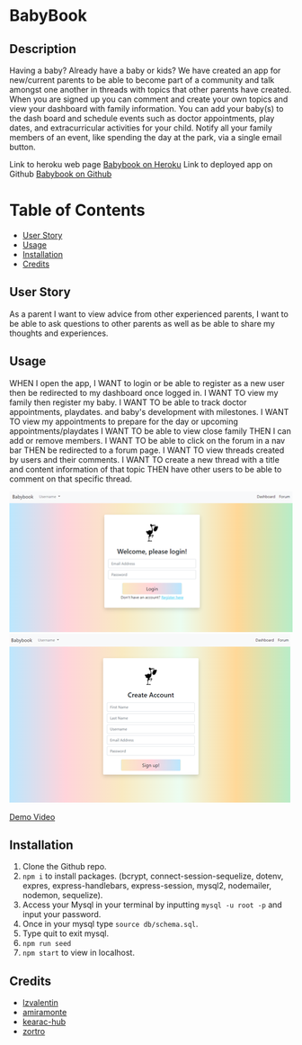 # BabyBook

## Description 

Having a baby? Already have a baby or kids? We have created an app for new/current parents to be able to become part of a community and talk amongst one another in threads with topics that other parents have created. When you are signed up you can comment and create your own topics and view your dashboard with family information. You can add your baby(s) to the dash board and schedule events such as doctor appointments, play dates, and extracurricular activities for your child. Notify all your family members of an event, like spending the day at the park, via a single email button. 

Link to heroku web page [Babybook on Heroku](https://babybook7.herokuapp.com/)
Link to deployed app on Github [Babybook on Github](https://github.com/kearac-hub/Baby-Forum-Project-2)

# Table of Contents 
- [User Story](#UserStory)
- [Usage](#Usage)
- [Installation](#Installation)
- [Credits](#Credits)
 
<a name="UserStory"></a>
## User Story
As a parent I want to view advice from other experienced parents,
I want to be able to ask questions to other parents as well as be able to share my thoughts and experiences.

<a name="Usage"></a>
## Usage

WHEN I open the app,
I WANT to login or be able to register as a new user then be redirected to my dashboard once logged in.
I WANT TO view my family then register my baby.
I WANT TO be able to track doctor appointments, playdates. and baby's development with milestones. 
I WANT TO view my appointments to prepare for the day or upcoming appointments/playdates
I WANT TO be able to view close family THEN I can add or remove members.
I WANT TO be able to click on the forum in a nav bar THEN be redirected to a forum page.
I WANT TO view threads created by users and their comments.
I WANT TO create a new thread with a title and content information of that topic THEN have other users to be able to comment on that specific thread.

![signin](./public/assets/signin.png)
![signup](./public/assets/signup.png)

[Demo Video](./public/assets/demo.mp4)

<a name="Installation"></a>
## Installation

1. Clone the Github repo. 
2. `npm i` to install packages. (bcrypt, connect-session-sequelize, dotenv, expres, express-handlebars, express-session, mysql2, nodemailer, nodemon, sequelize).
3. Access your Mysql in your terminal by inputting `mysql -u root -p` and input your password. 
4. Once in your mysql type `source db/schema.sql`.
5. Type quit to exit mysql.
6. `npm run seed`
7. `npm start` to view in localhost.

<a name="Credits"></a>
## Credits
- [lzvalentin](https://github.com/lzvalentin)
- [amiramonte](https://github.com/amiramonte)
- [kearac-hub](https://github.com/kearac-hub)
- [zortro](https://github.com/zortro)
